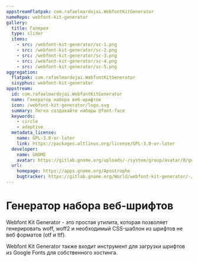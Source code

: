 ```yaml
---
appstreamFlatpak: com.rafaelmardojai.WebfontKitGenerator
nameRepo: webfont-kit-generator
gallery:
  title: Галерея
  type: slider
  items:
    - src: /webfont-kit-generator/sc-1.png
    - src: /webfont-kit-generator/sc-2.png
    - src: /webfont-kit-generator/sc-3.png
    - src: /webfont-kit-generator/sc-4.png
    - src: /webfont-kit-generator/sc-5.png
aggregation:
  flatpak: com.rafaelmardojai.WebfontKitGenerator
  sisyphus: webfont-kit-generator
appstream:
  id: com.rafaelmardojai.WebfontKitGenerator
  name: Генератор набора веб-шрифтов
  icon: /webfont-kit-generator/logo.svg
  summary: Легко создавайте наборы @font-face
  keywords:
    - circle
    - adaptive
  metadata_license:
    name: GPL-3.0-or-later
    link: https://packages.altlinux.org/license/GPL-3.0-or-later
  developer:
    name: GNOME
    avatar: https://gitlab.gnome.org/uploads/-/system/group/avatar/8/gnomelogo.png?width=48
  url:
    homepage: https://apps.gnome.org/Apostrophe
    bugtracker: https://gitlab.gnome.org/World/webfont-kit-generator/-/issues
---
```


# Генератор набора веб-шрифтов

Webfont Kit Generator - это простая утилита, которая позволяет генерировать woff, woff2 и необходимый CSS-шаблон из шрифтов не веб форматов (otf и ttf).

Webfont Kit Generator также входит инструмент для загрузки шрифтов из Google Fonts для собственного хостинга.

<AGWGallery />

<!--@include: @apps/_parts/install/content-repo.md-->
<!--@include: @apps/_parts/install/content-flatpak.md-->

